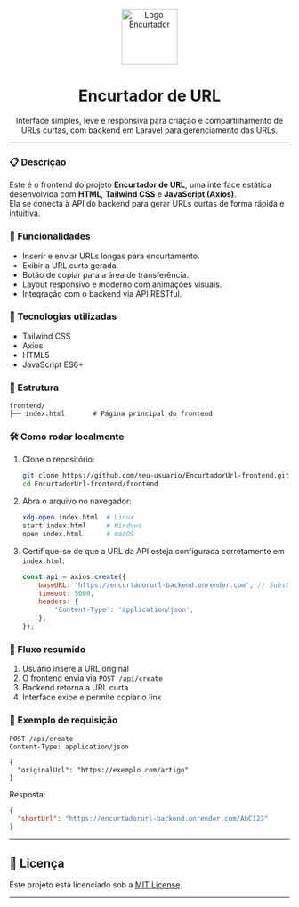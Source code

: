 
<p align="center">
  <img src="https://cdn-icons-png.flaticon.com/512/892/892692.png" alt="Logo Encurtador" width="100" />
</p>

<h1 align="center">Encurtador de URL</h1>

<p align="center">
  Interface simples, leve e responsiva para criação e compartilhamento de URLs curtas, com backend em Laravel para gerenciamento das URLs.
</p>

---

### 📋 Descrição

Este é o frontend do projeto **Encurtador de URL**, uma interface estática desenvolvida com **HTML**, **Tailwind CSS** e **JavaScript (Axios)**.  
Ela se conecta à API do backend para gerar URLs curtas de forma rápida e intuitiva.

### 🚀 Funcionalidades

- Inserir e enviar URLs longas para encurtamento.
- Exibir a URL curta gerada.
- Botão de copiar para a área de transferência.
- Layout responsivo e moderno com animações visuais.
- Integração com o backend via API RESTful.

### 🧰 Tecnologias utilizadas

- Tailwind CSS  
- Axios  
- HTML5  
- JavaScript ES6+

### 📂 Estrutura

```
frontend/
├── index.html       # Página principal do frontend
```

### 🛠️ Como rodar localmente

1. Clone o repositório:
   ```bash
   git clone https://github.com/seu-usuario/EncurtadorUrl-frontend.git
   cd EncurtadorUrl-frontend/frontend
   ```

2. Abra o arquivo no navegador:
   ```bash
   xdg-open index.html  # Linux
   start index.html     # Windows
   open index.html      # macOS
   ```

3. Certifique-se de que a URL da API esteja configurada corretamente em `index.html`:
   ```js
   const api = axios.create({
       baseURL: 'https://encurtadorurl-backend.onrender.com', // Substitua se necessário
       timeout: 5000,
       headers: {
           'Content-Type': 'application/json',
       },
   });
   ```

### 📡 Fluxo resumido

1. Usuário insere a URL original  
2. O frontend envia via `POST /api/create`  
3. Backend retorna a URL curta  
4. Interface exibe e permite copiar o link  

### 🧪 Exemplo de requisição

```http
POST /api/create
Content-Type: application/json

{
  "originalUrl": "https://exemplo.com/artigo"
}
```

Resposta:
```json
{
  "shortUrl": "https://encurtadorurl-backend.onrender.com/AbC123"
}
```

---

## 📄 Licença

Este projeto está licenciado sob a [MIT License](https://opensource.org/licenses/MIT).

---
